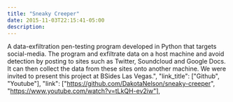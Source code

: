 ```yaml
---
title: "Sneaky Creeper"
date: 2015-11-03T22:15:41-05:00
description: 
---
```


A data-exfiltration pen-testing program developed in Python that targets social-media. The program and exfiltrate data on a host machine and avoid detection by posting to sites such as Twitter, Soundcloud and Google Docs. It can then collect the data from these sites onto another machine. We were invited to present this project at BSides Las Vegas.",
        "link_title": ["Github", "Youtube"],
        "link": ["https://github.com/DakotaNelson/sneaky-creeper", "https://www.youtube.com/watch?v=tLkQH-ev2iw"],
